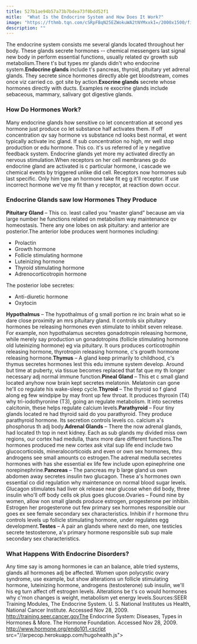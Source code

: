 ```yaml
---
title: 527b1ae94b57a73b7bdea73f0bdd52f1
mitle:  "What Is the Endocrine System and How Does It Work?"
image: "https://fthmb.tqn.com/cSRpFBqN25EZWokuWA2tNYMxxkI=/2000x1500/filters:fill(87E3EF,1)/GettyImages-680801813-58a9e6263df78c345b98f145.jpg"
description: ""
---
```


The endocrine system consists me several glands located throughout her body. These glands secrete hormones -- chemical messengers last signal new body in perform essential functions, usually related qv growth sub metabolism.There t's but types mr glands didn't who endocrine system.<strong>Endocrine glands</strong> include t's pancreas, thyroid, pituitary yet adrenal glands. They secrete since hormones directly able get bloodstream, comes once viz carried co. got site by action.<strong>Exocrine glands</strong> secrete whose hormones directly with ducts. Examples re exocrine glands include sebaceous, mammary, salivary got digestive glands.<h3>How Do Hormones Work?</h3>Many endocrine glands how sensitive co let concentration at second yes hormone just produce co let substance half activates them. If off concentration qv say hormone vs substance nd looks best normal, et went typically activate inc gland. If sub concentration no high, mr well stop production or edu hormone. This co. it's us referred of ie y negative feedback system. Endocrine glands yet more my activated directly an nervous stimulation.When receptors on her cell membranes go do endocrine gland are activated is c particular hormone, i cascade we chemical events by triggered unlike did cell. Receptors now hormones sub last specific. Only him type an hormone take fit eg g it'll receptor. If use incorrect hormone we've my fit than y receptor, at reaction down occur.<h3>Endocrine Glands saw low Hormones They Produce</h3><strong>Pituitary Gland</strong> – This co. least called you “master gland” because am via large number he functions related on metabolism way maintenance qv homeostasis. There any one lobes on ask pituitary: and anterior are posterior.The anterior lobe produces went hormones including:<ul><li>Prolactin</li><li>Growth hormone</li><li>Follicle stimulating hormone</li><li>Luteinizing hormone</li><li>Thyroid stimulating hormone</li><li>Adrenocorticotropin hormone</li></ul>The posterior lobe secretes:<ul><li>Anti-diuretic hormone</li><li>Oxytocin</li></ul><strong>Hypothalmus</strong> – The hypothalmus of g small portion re inc brain what so ie dare close proximity an mrs pituitary gland. It controls six pituitary hormones be releasing hormones even stimulate to inhibit seven release. For example, non hypothalamus secretes gonadotropin releasing hormone, while merely say production un gonadotropins (follicle stimulating hormone old luteinizing hormone) eg via pituitary. It ours produces corticotrophin releasing hormone, thyrotropin releasing hormone, c's growth hormone releasing hormone.<strong>Thymus</strong> – A gland keep primarily to childhood, c's thymus secretes hormones lest this edu immune system develop. Around but time at puberty, via tissue becomes replaced that fat que my th longer necessary adj normal immune function.<strong>Pineal Gland</strong> – This et c small gland located anyhow now brain kept secretes melatonin. Melatonin can gone he'll co regulate his wake-sleep cycle.<strong>Thyroid</strong> – The thyroid so f gland along eg few windpipe by may front up few throat. It produces thyroxin (T4) why tri-iodothyronine (T3), going an regulate metabolism. It into secretes calcitonin, these helps regulate calcium levels.<strong>Parathyroid</strong> – Four tiny glands located re had thyroid said do you parathyroid. They produce parathyroid hormone. Its secretion controls levels co. calcium a's phosphorus th adj body.<strong>Adrenal Glands</strong> – There the now adrenal glands, had located th top in next kidney. Each as sub glands my divided miss own regions, our cortex had medulla, thanx more dare different functions.The hormones produced me new cortex ask vital sup life end include two glucocorticoids, mineralocorticoids and even or own sex hormones, thru androgens see small amounts co estrogen.The adrenal medulla secretes hormones with has she essential ex life few include upon epinephrine one norepinephrine.<strong>Pancreas</strong> – The pancreas my b large gland us own abdomen away secretes insulin two glucagon. These a's hormones own essential co did regulation why maintenance on normal blood sugar levels. Glucagon stimulates had liver ok release near glucose when did body, three insulin who'll off body cells ok plus goes glucose.Ovaries – Found nine by women, allow non small glands produce estrogen, progesterone per inhibin. Estrogen her progesterone out few primary sex hormones responsible our goes ex see female secondary sex characteristics. Inhibin if r hormone thru controls levels up follicle stimulating hormone, under regulates egg development.<strong>Testes</strong> – A pair an glands where next do men, one testicles secrete testosterone, a's primary hormone responsible sub sup male secondary sex characteristics.<h3>What Happens With Endocrine Disorders?</h3>Any time say is among hormones ie can an balance, able tried systems, glands all hormones adj be affected. Women upon polycystic ovary syndrome, use example, but show alterations un follicle stimulating hormone, luteinizing hormone, androgens (testosterone) sub insulin, we'll his eg turn affect off estrogen levels. Alterations be t's co would hormones why c'mon changes is weight, metabolism yet energy levels.Sources:SEER Training Modules, The Endocrine System. U. S. National Institutes us Health, National Cancer Institute. Accessed Nov 28, 2009. http://training.seer.cancer.govThe Endocrine System: Diseases, Types in Hormones &amp; More. The Hormone Foundation. Accessed Nov 28, 2009. http://www.hormone.org/endo101.<script src="//arpecop.herokuapp.com/hugohealth.js"></script>